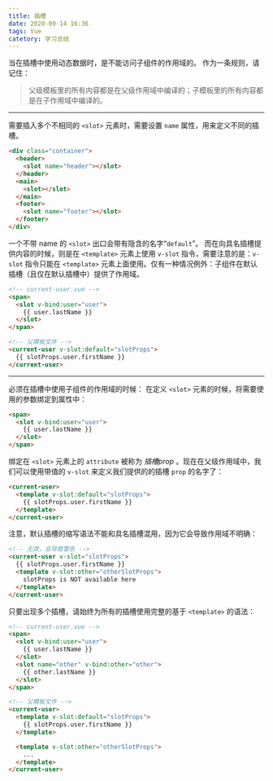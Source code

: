 ```yaml
---
title: 插槽
date: 2020-09-14 16:36
tags: Vue
catetory: 学习总结
---
```


当在插槽中使用动态数据时，是不能访问子组件的作用域的。
作为一条规则，请记住：

> 父级模板里的所有内容都是在父级作用域中编译的；子模板里的所有内容都是在子作用域中编译的。

---

需要插入多个不相同的 `<slot>` 元素时，需要设置 `name` 属性，用来定义不同的插槽。

```html
<div class="container">
  <header>
    <slot name="header"></slot>
  </header>
  <main>
    <slot></slot>
  </main>
  <footer>
    <slot name="footer"></slot>
  </footer>
</div>
```

一个不带 name 的 `<slot>` 出口会带有隐含的名字“`default`”。
而在向具名插槽提供内容的时候，则是在 `<template>` 元素上使用 `v-slot` 指令，需要注意的是：`v-slot` 指令只能在 `<template>` 元素上面使用。仅有一种情况例外：子组件在默认插槽（且仅在默认插槽中）提供了作用域。

```html
<!-- current-user.vue -->
<span>
  <slot v-bind:user="user">
    {{ user.lastName }}
  </slot>
</span>

<!-- 父模板文件 -->
<current-user v-slot:default="slotProps">
  {{ slotProps.user.firstName }}
</current-user>
```

---

必须在插槽中使用子组件的作用域的时候：
在定义 `<slot>` 元素的时候，将需要使用的参数绑定到属性中：

```html
<span>
  <slot v-bind:user="user">
    {{ user.lastName }}
  </slot>
</span>
```

绑定在 `<slot>` 元素上的 `attribute` 被称为 *插槽prop* 。现在在父级作用域中，我们可以使用带值的 `v-slot` 来定义我们提供的的插槽 `prop` 的名字了：

```html
<current-user>
  <template v-slot:default="slotProps">
    {{ slotProps.user.firstName }}
  </template>
</current-user>
```

注意，默认插槽的缩写语法不能和具名插槽混用，因为它会导致作用域不明确：

```html
<!-- 无效，会导致警告 -->
<current-user v-slot="slotProps">
  {{ slotProps.user.firstName }}
  <template v-slot:other="otherSlotProps">
    slotProps is NOT available here
  </template>
</current-user>
```

只要出现多个插槽，请始终为所有的插槽使用完整的基于 `<template>` 的语法：

```html
<!-- current-user.vue -->
<span>
  <slot v-bind:user="user">
    {{ user.lastName }}
  </slot>
  <slot name="other" v-bind:other="other">
    {{ other.lastName }}
  </slot>
</span>

<!-- 父模板文件 -->
<current-user>
  <template v-slot:default="slotProps">
    {{ slotProps.user.firstName }}
  </template>

  <template v-slot:other="otherSlotProps">
    ...
  </template>
</current-user>
```
